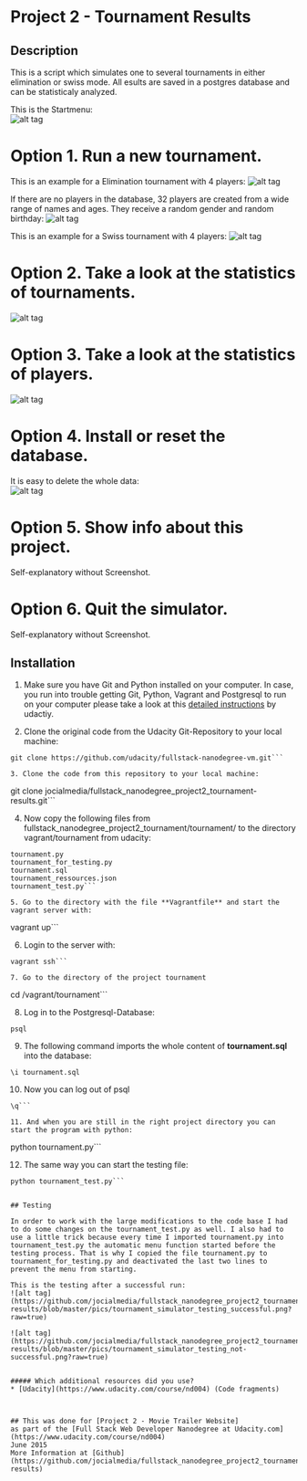 # Project 2 - Tournament Results

## Description

This is a script which simulates one to several tournaments in either elimination or swiss mode. All esults are saved in a postgres database and can be statisticaly analyzed.


This is the Startmenu:     
![alt tag](https://github.com/jocialmedia/fullstack_nanodegree_project2_tournament-results/blob/master/pics/tournament_simulator_startmenu.png?raw=true)


# Option 1. Run a new tournament.
This is an example for a Elimination tournament with 4 players:
![alt tag](https://github.com/jocialmedia/fullstack_nanodegree_project2_tournament-results/blob/master/pics/tournament_simulator_example-tournament-elimination.png?raw=true)


If there are no players in the database, 32 players are created from a wide range of names and ages. They receive a random gender and random birthday:
![alt tag](https://github.com/jocialmedia/fullstack_nanodegree_project2_tournament-results/blob/master/pics/tournament_simulator_auto-create-players.png?raw=true)


This is an example for a Swiss tournament with 4 players:
![alt tag](https://github.com/jocialmedia/fullstack_nanodegree_project2_tournament-results/blob/master/pics/tournament_simulator_example-tournament-swiss.png?raw=true)


# Option 2. Take a look at the statistics of tournaments.  
![alt tag](https://github.com/jocialmedia/fullstack_nanodegree_project2_tournament-results/blob/master/pics/tournament_simulator_tournament_statistics.png?raw=true)


# Option 3. Take a look at the statistics of players.
![alt tag](https://github.com/jocialmedia/fullstack_nanodegree_project2_tournament-results/blob/master/pics/tournament_simulator_player_statistics.png?raw=true)

# Option 4. Install or reset the database.
It is easy to delete the whole data:   
![alt tag](https://github.com/jocialmedia/fullstack_nanodegree_project2_tournament-results/blob/master/pics/tournament_simulator_database-reset.png?raw=true)

# Option 5. Show info about this project.
Self-explanatory without Screenshot.

# Option 6. Quit the simulator.
Self-explanatory without Screenshot.



## Installation

1. Make sure you have Git and Python installed on your computer. In case, you run into trouble getting Git, Python, Vagrant and Postgresql to run on your computer please take a look at this [detailed instructions](https://docs.google.com/a/knowlabs.com/document/d/16IgOm4XprTaKxAa8w02y028oBECOoB1EI1ReddADEeY/pub?embedded=true) by udactiy.

2. Clone the original code from the Udacity Git-Repository to your local machine:
```
git clone https://github.com/udacity/fullstack-nanodegree-vm.git```

3. Clone the code from this repository to your local machine:
```
git clone jocialmedia/fullstack_nanodegree_project2_tournament-results.git```

4. Now copy the following files from fullstack_nanodegree_project2_tournament/tournament/
to the directory vagrant/tournament from udacity:
```
tournament.py
tournament_for_testing.py
tournament.sql
tournament_ressources.json
tournament_test.py```

5. Go to the directory with the file **Vagrantfile** and start the vagrant server with:
```
vagrant up```

6. Login to the server with:
```
vagrant ssh```

7. Go to the directory of the project tournament 
```
cd /vagrant/tournament```

8. Log in to the Postgresql-Database:
```
psql
``` 

9. The following command imports the whole content of **tournament.sql** into the database:
```
\i tournament.sql
```

10. Now you can log out of psql
```
\q```

11. And when you are still in the right project directory you can start the program with python:
```
python tournament.py```

12. The same way you can start the testing file:
```
python tournament_test.py```


## Testing

In order to work with the large modifications to the code base I had to do some changes on the tournament_test.py as well. I also had to use a little trick because every time I imported tournament.py into tournament_test.py the automatic menu function started before the testing process. That is why I copied the file tournament.py to tournament_for_testing.py and deactivated the last two lines to prevent the menu from starting.

This is the testing after a successful run:
![alt tag](https://github.com/jocialmedia/fullstack_nanodegree_project2_tournament-results/blob/master/pics/tournament_simulator_testing_successful.png?raw=true)

![alt tag](https://github.com/jocialmedia/fullstack_nanodegree_project2_tournament-results/blob/master/pics/tournament_simulator_testing_not-successful.png?raw=true)


##### Which additional resources did you use?
* [Udacity](https://www.udacity.com/course/nd004) (Code fragments)
 

 
## This was done for [Project 2 - Movie Trailer Website]
as part of the [Full Stack Web Developer Nanodegree at Udacity.com](https://www.udacity.com/course/nd004) 
June 2015     
More Information at [Github](https://github.com/jocialmedia/fullstack_nanodegree_project2_tournament-results)